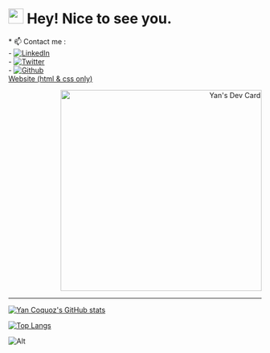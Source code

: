 <h1><img src="https://emojis.slackmojis.com/emojis/images/1531849430/4246/blob-sunglasses.gif?1531849430" width="30"/> Hey! Nice to see you.</h1>


<p align="left">
  * 📫 Contact me :<br/>
    - <a href="https://www.linkedin.com/in/yan-coquoz-41081b194" target="_blank">
    <img
      src="https://img.shields.io/static/v1?logo=linkedin&style=flat-square&color=0072b1&label=LinkedIn&message=%E2%98%86"
      alt="LinkedIn"
    />
  </a>
  <br/>
 - <a href="https://twitter.com/Yan_Coquoz" target="_blank">
    <img
      src="https://img.shields.io/twitter/follow/Yan_Coquoz?label=Twitter&logo=twitter&style=flat-square&color=1da1f2&logoColor=ffffff"
      alt="Twitter"
    />
  </a>
 <br/>
  - <a href="https://github.com/Yan-Coquoz" target="_blank">
   <img alt="Github" src="https://img.shields.io/badge/GitHub-%2312100E.svg?&style=for-the-badge&logo=Github&logoColor=white" />
  <br/>
  <a href="https://yan-coquoz.github.io/Mon_Portfolio/">Website (html & css only)</a> 

</p>
<div align="right">
<a href="https://app.daily.dev/Dislok">
  <img src="https://api.daily.dev/devcards/017713812e394d3998717ac806a7f902.png?r=tvi" width="400" alt="Yan's Dev Card"/>
  </a>
</div>

---

[![Yan Coquoz's GitHub stats](https://github-readme-stats.vercel.app/api?username=Yan-Coquoz&count_private=true&show_icons=true&theme=algolia)](https://github.com/Yan-Coquoz/github-readme-stats)

[![Top Langs](https://github-readme-stats.vercel.app/api/top-langs/?username=Yan-Coquoz&langs_count=8&layout=compact&theme=algolia)](https://github.com/Yan-Coquoz/github-readme-stats)


![Alt](https://repobeats.axiom.co/api/embed/3f7df1945ec420dc243ff0313e94e18a535bbd1d.svg "Repobeats analytics image")
